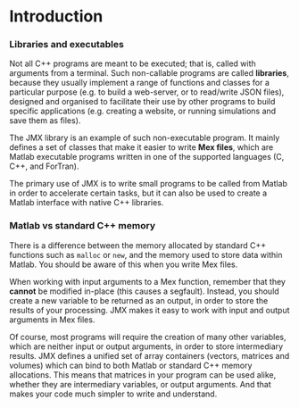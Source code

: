 
# Introduction

### Libraries and executables

Not all C++ programs are meant to be executed; that is, called with arguments from a terminal. Such non-callable programs are called **libraries**, because they usually implement a range of functions and classes for a particular purpose (e.g. to build a web-server, or to read/write JSON files), designed and organised to facilitate their use by other programs to build specific applications (e.g. creating a website, or running simulations and save them as files).

The JMX library is an example of such non-executable program. It mainly defines a set of classes that make it easier to write **Mex files**, which are Matlab executable programs written in one of the supported languages (C, C++, and ForTran). 

The primary use of JMX is to write small programs to be called from Matlab in order to accelerate certain tasks, but it can also be used to create a Matlab interface with native C++ libraries.

### Matlab vs standard C++ memory

There is a difference between the memory allocated by standard C++ functions such as `malloc` or `new`, and the memory used to store data within Matlab. You should be aware of this when you write Mex files.

When working with input arguments to a Mex function, remember that they **cannot** be modified in-place (this causes a segfault). Instead, you should create a new variable to be returned as an output, in order to store the results of your processing. JMX makes it easy to work with input and output arguments in Mex files.

Of course, most programs will require the creation of many other variables, which are neither input or output arguments, in order to store intermediary results. JMX defines a unified set of array containers (vectors, matrices and volumes) which can bind to both Matlab or standard C++ memory allocations. This means that matrices in your program can be used alike, whether they are intermediary variables, or output arguments. And that makes your code much simpler to write and understand.
